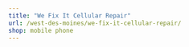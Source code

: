 ```yaml
---
title: "We Fix It Cellular Repair"
url: /west-des-moines/we-fix-it-cellular-repair/
shop: mobile phone
---
```

